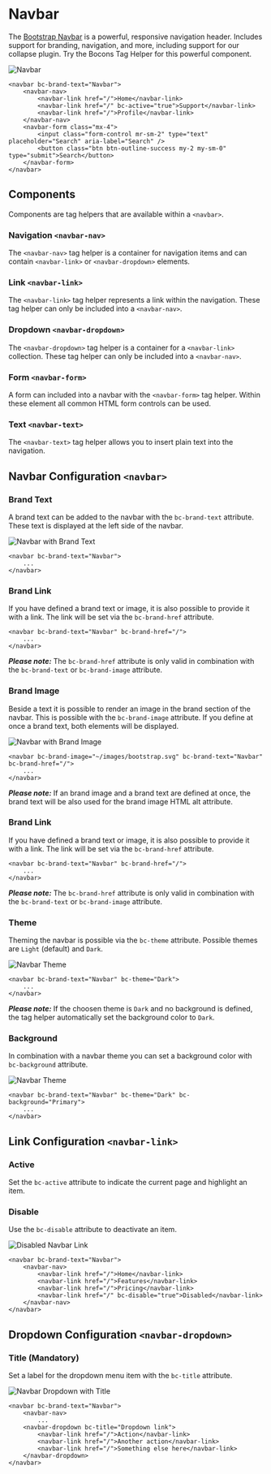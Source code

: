 # Navbar

The [Bootstrap Navbar](https://getbootstrap.com/docs/4.0/components/navbar/) is a powerful, responsive navigation header. Includes support for branding, navigation, and more, including support for our collapse plugin. Try the Bocons Tag Helper for this powerful component.

![Navbar](https://raw.githubusercontent.com/brecons/bootstrap-tag-helper/master/docs/images/navbar_01.PNG)

```markup
<navbar bc-brand-text="Navbar">
    <navbar-nav>
        <navbar-link href="/">Home</navbar-link>
        <navbar-link href="/" bc-active="true">Support</navbar-link>
        <navbar-link href="/">Profile</navbar-link>
    </navbar-nav>
    <navbar-form class="mx-4">
        <input class="form-control mr-sm-2" type="text" placeholder="Search" aria-label="Search" />
        <button class="btn btn-outline-success my-2 my-sm-0" type="submit">Search</button>
    </navbar-form>
</navbar>
```

## Components

Components are tag helpers that are available within a `<navbar>`.

### Navigation `<navbar-nav>`

The `<navbar-nav>` tag helper is a container for navigation items and can contain `<navbar-link>` or `<navbar-dropdown>` elements.

### Link `<navbar-link>`

The `<navbar-link>` tag helper represents a link within the navigation. These tag helper can only be included into a `<navbar-nav>`.

### Dropdown `<navbar-dropdown>`

The `<navbar-dropdown>` tag helper is a container for a `<navbar-link>` collection. These tag helper can only be included into a `<navbar-nav>`.

### Form `<navbar-form>`

A form can included into a navbar with the `<navbar-form>` tag helper. Within these element all common HTML form controls can be used.

### Text `<navbar-text>`

The `<navbar-text>` tag helper allows you to insert plain text into the navigation.

## Navbar Configuration `<navbar>`

### Brand Text

A brand text can be added to the navbar with the `bc-brand-text` attribute. These text is displayed at the left side of the navbar.

![Navbar with Brand Text](https://raw.githubusercontent.com/brecons/bootstrap-tag-helper/master/docs/images/navbar_02.PNG)

```markup
<navbar bc-brand-text="Navbar">
    ...
</navbar>
```

### Brand Link

If you have defined a brand text or image, it is also possible to provide it with a link. The link will be set via the `bc-brand-href` attribute.

```markup
<navbar bc-brand-text="Navbar" bc-brand-href="/">
    ...
</navbar>
```

***Please note:*** The `bc-brand-href` attribute is only valid in combination with the `bc-brand-text` or `bc-brand-image` attribute.

### Brand Image

Beside a text it is possible to render an image in the brand section of the navbar. This is possible with the `bc-brand-image` attribute. If you define at once a brand text, both elements will be displayed.

![Navbar with Brand Image](https://raw.githubusercontent.com/brecons/bootstrap-tag-helper/master/docs/images/navbar_03.PNG)

```markup
<navbar bc-brand-image="~/images/bootstrap.svg" bc-brand-text="Navbar" bc-brand-href="/">
    ...
</navbar>
```

***Please note:*** If an brand image and a brand text are defined at once, the brand text will be also used for the brand image HTML alt attribute.

### Brand Link

If you have defined a brand text or image, it is also possible to provide it with a link. The link will be set via the `bc-brand-href` attribute.

```markup
<navbar bc-brand-text="Navbar" bc-brand-href="/">
    ...
</navbar>
```

***Please note:*** The `bc-brand-href` attribute is only valid in combination with the `bc-brand-text` or `bc-brand-image` attribute.

### Theme

Theming the navbar is possible via the `bc-theme` attribute. Possible themes are `Light` (default) and `Dark`.

![Navbar Theme](https://raw.githubusercontent.com/brecons/bootstrap-tag-helper/master/docs/images/navbar_04.PNG)

```markup
<navbar bc-brand-text="Navbar" bc-theme="Dark">
    ...
</navbar>
```

***Please note:*** If the choosen theme is `Dark` and no background is defined, the tag helper automatically set the background color to `Dark`.

### Background

In combination with a navbar theme you can set a background color with `bc-background` attribute.

![Navbar Theme](https://raw.githubusercontent.com/brecons/bootstrap-tag-helper/master/docs/images/navbar_05.PNG)

```markup
<navbar bc-brand-text="Navbar" bc-theme="Dark" bc-background="Primary">
    ...
</navbar>
```

## Link Configuration `<navbar-link>`

### Active

Set the `bc-active` attribute to indicate the current page and highlight an item.

### Disable

Use the `bc-disable` attribute to deactivate an item.

![Disabled Navbar Link](https://raw.githubusercontent.com/brecons/bootstrap-tag-helper/master/docs/images/navbar_06.PNG)

```markup
<navbar bc-brand-text="Navbar">
    <navbar-nav>
        <navbar-link href="/">Home</navbar-link>
        <navbar-link href="/">Features</navbar-link>
        <navbar-link href="/">Pricing</navbar-link>
        <navbar-link href="/" bc-disable="true">Disabled</navbar-link>
    </navbar-nav>
</navbar>
```

## Dropdown Configuration `<navbar-dropdown>`

### Title (Mandatory)

Set a label for the dropdown menu item with the `bc-title` attribute.

![Navbar Dropdown with Title](https://raw.githubusercontent.com/brecons/bootstrap-tag-helper/master/docs/images/navbar_07.PNG)

```markup
<navbar bc-brand-text="Navbar">
    <navbar-nav>
        ...
    <navbar-dropdown bc-title="Dropdown link">
        <navbar-link href="/">Action</navbar-link>
        <navbar-link href="/">Another action</navbar-link>
        <navbar-link href="/">Something else here</navbar-link>
    </navbar-dropdown>
</navbar>
```